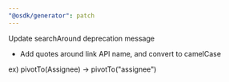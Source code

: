 ```yaml
---
"@osdk/generator": patch
---
```


Update searchAround deprecation message

- Add quotes around link API name, and convert to camelCase

ex) pivotTo(Assignee) -> pivotTo("assignee")
